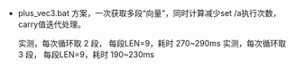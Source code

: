 * plus_vec3.bat
  方案，一次获取多段“向量”，同时计算减少set /a执行次数，carry值迭代处理。

  实测，每次循环取 2 段， 每段LEN=9，耗时 270~290ms
  实测，每次循环取 3 段， 每段LEN=9，耗时 190~230ms





